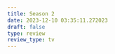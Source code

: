 ```yaml
---
title: Season 2
date: 2023-12-10 03:35:11.272023
draft: false
type: review
review_type: tv
---
```


